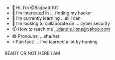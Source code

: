 - 👋 Hi, I’m @Badpatti101
- 👀 I’m interested in ... finding my hacker
- 🌱 I’m currently learning ...all I can 
- 💞️ I’m looking to collaborate on ... cyber security 
- 📫 How to reach me ...dandie.lions@yahoo.com
- 😄 Pronouns: ...she/her
- ⚡ Fun fact: ... I've learned a lot by hunting 

<!---its all led to this and I've been here before
Badpatti101/Badpatti101 is a ✨ special ✨ repository because its `README.md` (this file) appears on your GitHub profile.
You can click the Preview link to take a look at your changes.
--->
READY OR NOT HERE I AM 

